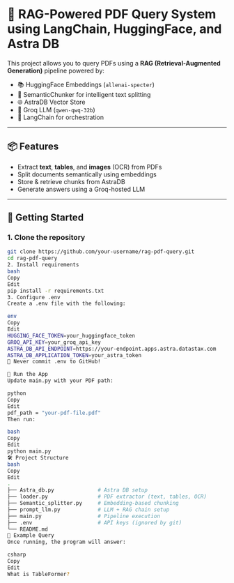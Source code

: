 # 🧠 RAG-Powered PDF Query System using LangChain, HuggingFace, and Astra DB

This project allows you to query PDFs using a **RAG (Retrieval-Augmented Generation)** pipeline powered by:
- 📚 HuggingFace Embeddings (`allenai-specter`)
- 🔎 SemanticChunker for intelligent text splitting
- 🌐 AstraDB Vector Store
- 🤖 Groq LLM (`qwen-qwq-32b`)
- 🧠 LangChain for orchestration

---

## 📦 Features

- Extract **text**, **tables**, and **images** (OCR) from PDFs
- Split documents semantically using embeddings
- Store & retrieve chunks from AstraDB
- Generate answers using a Groq-hosted LLM

---

## 🚀 Getting Started

### 1. Clone the repository

```bash
git clone https://github.com/your-username/rag-pdf-query.git
cd rag-pdf-query
2. Install requirements
bash
Copy
Edit
pip install -r requirements.txt
3. Configure .env
Create a .env file with the following:

env
Copy
Edit
HUGGING_FACE_TOKEN=your_huggingface_token
GROQ_API_KEY=your_groq_api_key
ASTRA_DB_API_ENDPOINT=https://your-endpoint.apps.astra.datastax.com
ASTRA_DB_APPLICATION_TOKEN=your_astra_token
🔐 Never commit .env to GitHub!

🧪 Run the App
Update main.py with your PDF path:

python
Copy
Edit
pdf_path = "your-pdf-file.pdf"
Then run:

bash
Copy
Edit
python main.py
🛠️ Project Structure
bash
Copy
Edit
.
├── Astra_db.py              # Astra DB setup
├── loader.py                # PDF extractor (text, tables, OCR)
├── Semantic_splitter.py     # Embedding-based chunking
├── prompt_llm.py            # LLM + RAG chain setup
├── main.py                  # Pipeline execution
├── .env                     # API keys (ignored by git)
└── README.md
🤖 Example Query
Once running, the program will answer:

csharp
Copy
Edit
What is TableFormer?